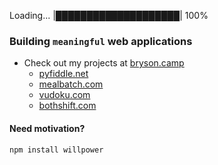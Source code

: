 Loading... |████████████████████| 100%

### Building `meaningful` web applications
- Check out my projects at [bryson.camp](https://bryson.camp)
  - [pyfiddle.net](https://pyfiddle.net)
  - [mealbatch.com](https://mealbatch.com)
  - [vudoku.com](https://vudoku.com)
  - [bothshift.com](https://bothshift.com)

#### Need motivation?
 ``` 
npm install willpower
```
